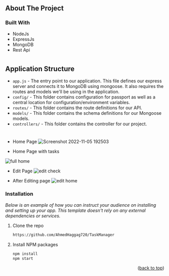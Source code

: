 <a name="readme-top"></a>
## About The Project

### Built With


* NodeJs
* ExpressJs
* MongoDB
* Rest Api
#
## Application Structure

- `app.js` - The entry point to our application. This file defines our express server and connects it to MongoDB using mongoose. It also requires the routes and models we'll be using in the application.
- `config/` - This folder contains configuration for passport as well as a central location for configuration/environment variables.
- `routes/` - This folder contains the route definitions for our API.
- `models/` - This folder contains the schema definitions for our Mongoose models.
- `controllers/` - This folder contains the controller for our project.
#
 * Home Page
 ![Screenshot 2022-11-05 192503](https://user-images.githubusercontent.com/102539437/200133224-eaecf40d-1059-4281-825f-191e0d36de7c.jpg)

 * Home Page with tasks
 
![full home](https://user-images.githubusercontent.com/102539437/200133337-ea5983c3-5fca-49c0-96fd-7a3518ebcfa2.jpg)

 * Edit Page
 ![edit check](https://user-images.githubusercontent.com/102539437/200133262-ba121fb2-2d77-4a4c-ba81-95830b426486.jpg)

 * After Editing page
 ![edit home](https://user-images.githubusercontent.com/102539437/200133275-5141d783-4379-4ef2-8280-0555aa7080bb.jpg)


### Installation

_Below is an example of how you can instruct your audience on installing and setting up your app. This template doesn't rely on any external dependencies or services._

1. Clone the repo
   ```sh
   https://github.com/AhmedHaggag720/TaskManager
   ```
2. Install NPM packages
   ```sh
   npm install
   npm start
   ```

<p align="right">(<a href="#readme-top">back to top</a>)</p>
